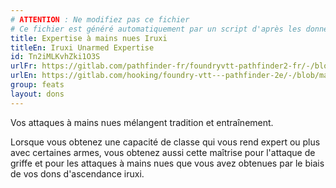 ```yaml
---
# ATTENTION : Ne modifiez pas ce fichier
# Ce fichier est généré automatiquement par un script d'après les données du module Foundry VTT officiel et de sa traduction
title: Expertise à mains nues Iruxi
titleEn: Iruxi Unarmed Expertise
id: Tn2iMLKvhZki1O3S
urlFr: https://gitlab.com/pathfinder-fr/foundryvtt-pathfinder2-fr/-/blob/master/data/feats/Tn2iMLKvhZki1O3S.htm
urlEn: https://gitlab.com/hooking/foundry-vtt---pathfinder-2e/-/blob/master/packs/data/feats.db/iruxi-unarmed-expertise.json
group: feats
layout: dons
---
```

Vos attaques à mains nues mélangent tradition et entraînement.

Lorsque vous obtenez une capacité de classe qui vous rend expert ou plus avec certaines armes, vous obtenez aussi cette maîtrise pour l'attaque de griffe et pour les attaques à mains nues que vous avez obtenues par le biais de vos dons d'ascendance iruxi.


